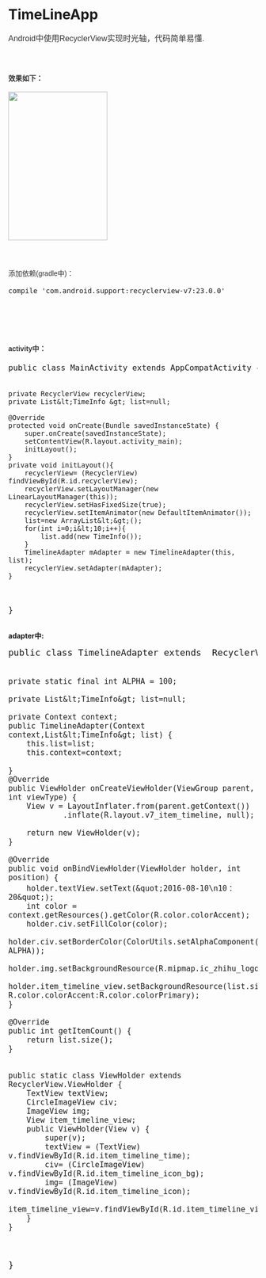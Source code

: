 # TimeLineApp

<!-- Baidu Button END -->
<div id="article_content" class="article_content">

<p><span style="color:rgb(51,51,50); font-family:Arial,'Microsoft YaHei'; font-size:16px; line-height:26px">Android中使用RecyclerView实现时光轴，代码简单易懂.</span></p>
<p><span style="color:rgb(51,51,50); font-family:Arial,'Microsoft YaHei'; font-size:16px; line-height:26px"><br>
</span></p>
<p><span style="color:rgb(51,51,50); font-family:Arial,'Microsoft YaHei'; line-height:26px"><strong><span style="font-size:14px">效果如下：</span></strong></span></p>
<p><span style="color:rgb(51,51,50); font-family:Arial,'Microsoft YaHei'; font-size:16px; line-height:26px"><img src="http://img.blog.csdn.net/20170205140737547?watermark/2/text/aHR0cDovL2Jsb2cuY3Nkbi5uZXQvemhoX2NzZG5fYXJk/font/5a6L5L2T/fontsize/400/fill/I0JBQkFCMA==/dissolve/70/gravity/Center" width="200" height="300" alt=""><br>
</span></p>
<p><span style="color:rgb(51,51,50); font-family:Arial,'Microsoft YaHei'; font-size:16px; line-height:26px"><br>
</span></p>
<p><span style="color:rgb(51,51,50); font-family:Arial,'Microsoft YaHei'; font-size:16px; line-height:26px"><span style="font-family:Arial; font-size:14px; line-height:26px">添加依赖(gradle中)：</span></span></p>
<p><pre name="code" class="java">compile 'com.android.support:recyclerview-v7:23.0.0'</pre><br>
<br>
<br>
<br>
</p>
<p><span style="color:rgb(51,51,50); font-family:Arial,'Microsoft YaHei'; line-height:26px"><strong><span style="font-size:14px">activity中：</span></strong></span></p>
<pre name="code" class="java" style="font-size: 16px;">public class MainActivity extends AppCompatActivity {

    private RecyclerView recyclerView;
    private List&lt;TimeInfo &gt; list=null;

    @Override
    protected void onCreate(Bundle savedInstanceState) {
        super.onCreate(savedInstanceState);
        setContentView(R.layout.activity_main);
        initLayout();
    }
    private void initLayout(){
        recyclerView= (RecyclerView) findViewById(R.id.recyclerView);
        recyclerView.setLayoutManager(new LinearLayoutManager(this));
        recyclerView.setHasFixedSize(true);
        recyclerView.setItemAnimator(new DefaultItemAnimator());
        list=new ArrayList&lt;&gt;();
        for(int i=0;i&lt;10;i++){
            list.add(new TimeInfo());
        }
        TimelineAdapter mAdapter = new TimelineAdapter(this, list);
        recyclerView.setAdapter(mAdapter);
    }
}</pre><strong><span style="font-size:14px">adapter中:</span></strong>
<p></p>
<p><span style="color:rgb(51,51,50); font-family:Arial,'Microsoft YaHei'; font-size:16px; line-height:26px"></span></p>
<pre name="code" class="java"><span style="font-size:18px;">public class TimelineAdapter extends  RecyclerView.Adapter&lt;TimelineAdapter.ViewHolder&gt; {

    private static final int ALPHA = 100;

    private List&lt;TimeInfo&gt; list=null;

    private Context context;
    public TimelineAdapter(Context context,List&lt;TimeInfo&gt; list) {
        this.list=list;
        this.context=context;

    }
    @Override
    public ViewHolder onCreateViewHolder(ViewGroup parent, int viewType) {
        View v = LayoutInflater.from(parent.getContext())
                .inflate(R.layout.v7_item_timeline, null);

        return new ViewHolder(v);
    }

    @Override
    public void onBindViewHolder(ViewHolder holder, int position) {
        holder.textView.setText(&quot;2016-08-10\n10：20&quot;);
        int color = context.getResources().getColor(R.color.colorAccent);
        holder.civ.setFillColor(color);
        holder.civ.setBorderColor(ColorUtils.setAlphaComponent(color, ALPHA));
        holder.img.setBackgroundResource(R.mipmap.ic_zhihu_logo);
        holder.item_timeline_view.setBackgroundResource(list.size()%2==0?R.color.colorAccent:R.color.colorPrimary);
    }

    @Override
    public int getItemCount() {
        return list.size();
    }


    public static class ViewHolder extends RecyclerView.ViewHolder {
        TextView textView;
        CircleImageView civ;
        ImageView img;
        View item_timeline_view;
        public ViewHolder(View v) {
            super(v);
            textView = (TextView) v.findViewById(R.id.item_timeline_time);
            civ= (CircleImageView) v.findViewById(R.id.item_timeline_icon_bg);
            img= (ImageView) v.findViewById(R.id.item_timeline_icon);
            item_timeline_view=v.findViewById(R.id.item_timeline_view);
        }
    }

}
</span></pre><span style="font-size:18px"><br>
</span>
   
</div>

<!-- Baidu Button BEGIN -->

